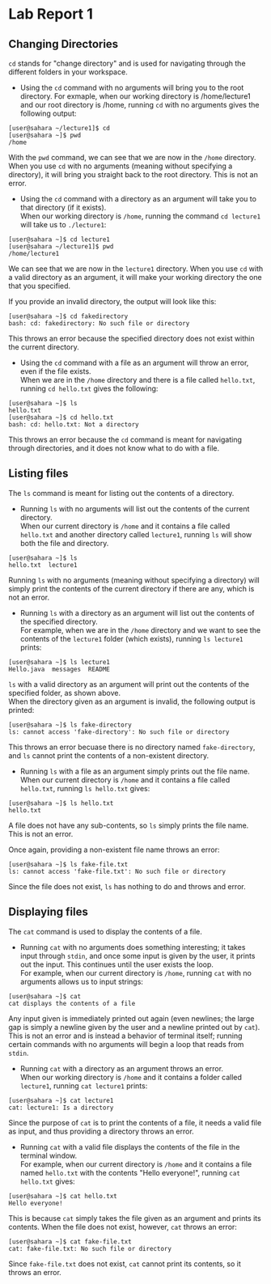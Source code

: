 # Lab Report 1

## Changing Directories
`cd` stands for "change directory" and is used for navigating through the different folders in your workspace.
* Using the `cd` command with no arguments will bring you to the root directory.
For exmaple, when our working directory is /home/lecture1 and our root directory is /home, running `cd` with no arguments gives the following output:
```
[user@sahara ~/lecture1]$ cd
[user@sahara ~]$ pwd
/home
```
With the `pwd` command, we can see that we are now in the `/home` directory. When you use `cd` with no arguments (meaning without specifying a directory), it will bring you straight back to the root directory. This is not an error.


* Using the `cd` command with a directory as an argument will take you to that directory (if it exists). <br>
When our working directory is `/home`, running the command `cd lecture1` will take us to `./lecture1`:
```
[user@sahara ~]$ cd lecture1
[user@sahara ~/lecture1]$ pwd
/home/lecture1
```
We can see that we are now in the `lecture1` directory. When you use `cd` with a valid directory as an argument, it will make your working directory the one that you specified.

If you provide an invalid directory, the output will look like this:
```
[user@sahara ~]$ cd fakedirectory
bash: cd: fakedirectory: No such file or directory
```
This throws an error because the specified directory does not exist within the current directory. 


* Using the `cd` command with a file as an argument will throw an error, even if the file exists.      
When we are in the `/home` directory and there is a file called `hello.txt`, running `cd hello.txt` gives the following:
```
[user@sahara ~]$ ls
hello.txt  
[user@sahara ~]$ cd hello.txt
bash: cd: hello.txt: Not a directory
```
This throws an error because the `cd` command is meant for navigating through directories, and it does not know what to do with a file. 

## Listing files
The `ls` command is meant for listing out the contents of a directory.
* Running `ls` with no arguments will list out the contents of the current directory. <br>
When our current directory is `/home` and it contains a file called `hello.txt` and another directory called `lecture1`, running `ls` will show both the file and directory.
```
[user@sahara ~]$ ls
hello.txt  lecture1
```
Running `ls` with no arguments (meaning without specifying a directory) will simply print the contents of the current directory if there are any, which is not an error.

* Running `ls` with a directory as an argument will list out the contents of the specified directory. <br>
For example, when we are in the `/home` directory and we want to see the contents of the `lecture1` folder (which exists), running `ls lecture1` prints:
```
[user@sahara ~]$ ls lecture1
Hello.java  messages  README
```
`ls` with a valid directory as an argument will print out the contents of the specified folder, as shown above.  <br>
When the directory given as an argument is invalid, the following output is printed:
```
[user@sahara ~]$ ls fake-directory
ls: cannot access 'fake-directory': No such file or directory
```
This throws an error becuase there is no directory named `fake-directory`, and `ls` cannot print the contents of a non-existent directory.

* Running `ls` with a file as an argument simply prints out the file name. <br>
When our current directory is `/home` and it contains a file called `hello.txt`, running `ls hello.txt` gives:
```
[user@sahara ~]$ ls hello.txt
hello.txt
```
A file does not have any sub-contents, so `ls` simply prints the file name. This is not an error. 

Once again, providing a non-existent file name throws an error:
```
[user@sahara ~]$ ls fake-file.txt
ls: cannot access 'fake-file.txt': No such file or directory
```
Since the file does not exist, `ls` has nothing to do and throws and error.

## Displaying files
The `cat` command is used to display the contents of a file. 

* Running `cat` with no arguments does something interesting; it takes input through `stdin`, and once some input is given by the user, it prints out the input. This continues until the user exists the loop. <br>
For example, when our current directory is `/home`, running `cat` with no arguments allows us to input strings:
```  
[user@sahara ~]$ cat
cat displays the contents of a file
```
Any input given is immediately printed out again (even newlines; the large gap is simply a newline given by the user and a newline printed out by `cat`). This is not an error and is instead a behavior of terminal itself; running certain commands with no arguments will begin a loop that reads from `stdin`.

* Running `cat` with a directory as an argument throws an error. <br>
When our working directory is `/home` and it contains a folder called `lecture1`, running `cat lecture1` prints:

```
[user@sahara ~]$ cat lecture1
cat: lecture1: Is a directory
```
Since the purpose of `cat` is to print the contents of a file, it needs a valid file as input, and thus providing a directory throws an error.

* Running `cat` with a valid file displays the contents of the file in the terminal window. <br>
For example, when our current directory is `/home` and it contains a file named `hello.txt` with the contents "Hello everyone!", running `cat hello.txt` gives:
```
[user@sahara ~]$ cat hello.txt
Hello everyone!
```
This is because `cat` simply takes the file given as an argument and prints its contents. When the file does not exist, however, `cat` throws an error:
```
[user@sahara ~]$ cat fake-file.txt
cat: fake-file.txt: No such file or directory
```
Since `fake-file.txt` does not exist, `cat` cannot print its contents, so it throws an error.








